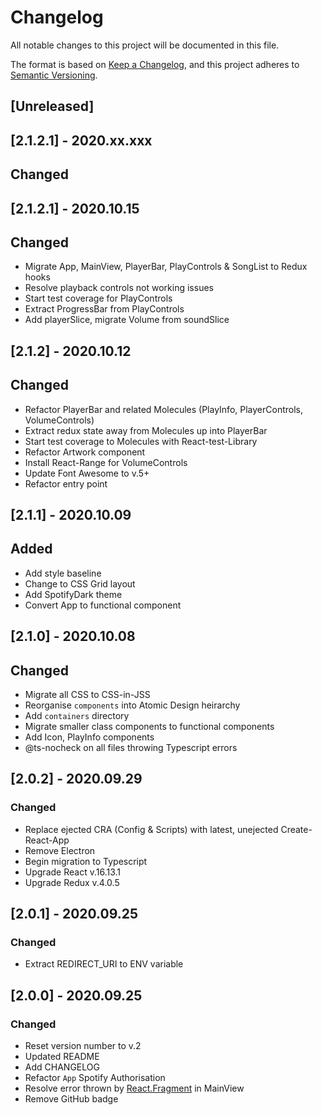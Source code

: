 # Changelog
All notable changes to this project will be documented in this file.

The format is based on [Keep a Changelog](https://keepachangelog.com/en/1.0.0/),
and this project adheres to [Semantic Versioning](https://semver.org/spec/v2.0.0.html).


## [Unreleased]
## [2.1.2.1] - 2020.xx.xxx
## Changed



## [2.1.2.1] - 2020.10.15
## Changed
- Migrate App, MainView, PlayerBar, PlayControls & SongList to Redux hooks
- Resolve playback controls not working issues
- Start test coverage for PlayControls
- Extract ProgressBar from PlayControls
- Add playerSlice, migrate Volume from soundSlice

## [2.1.2] - 2020.10.12
## Changed
- Refactor PlayerBar and related Molecules (PlayInfo, PlayerControls, VolumeControls)
- Extract redux state away from Molecules up into PlayerBar
- Start test coverage to Molecules with React-test-Library
- Refactor Artwork component
- Install React-Range for VolumeControls
- Update Font Awesome to v.5+
- Refactor entry point

## [2.1.1] - 2020.10.09
## Added
- Add style baseline
- Change to CSS Grid layout
- Add SpotifyDark theme
- Convert App to functional component

## [2.1.0] - 2020.10.08
## Changed
- Migrate all CSS to CSS-in-JSS
- Reorganise `components` into Atomic Design heirarchy
- Add `containers` directory
- Migrate smaller class components to functional components
- Add Icon, PlayInfo components
- @ts-nocheck on all files throwing Typescript errors

## [2.0.2] - 2020.09.29
### Changed
- Replace ejected CRA (Config & Scripts) with latest, unejected Create-React-App
- Remove Electron
- Begin migration to Typescript
- Upgrade React v.16.13.1
- Upgrade Redux v.4.0.5

## [2.0.1] - 2020.09.25
### Changed
- Extract REDIRECT_URI to ENV variable

## [2.0.0] - 2020.09.25
### Changed
- Reset version number to v.2
- Updated README
- Add CHANGELOG
- Refactor `App` Spotify Authorisation 
- Resolve error thrown by [React.Fragment](https://reactjs.org/blog/2017/11/28/react-v16.2.0-fragment-support.html) in MainView
- Remove GitHub badge
